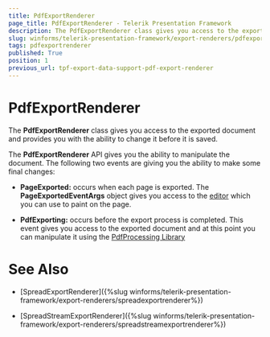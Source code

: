 ```yaml
---
title: PdfExportRenderer
page_title: PdfExportRenderer - Telerik Presentation Framework
description: The PdfExportRenderer class gives you access to the exported document and provides you with the ability to change it prior saving.
slug: winforms/telerik-presentation-framework/export-renderers/pdfexportrenderer
tags: pdfexportrenderer
published: True
position: 1
previous_url: tpf-export-data-support-pdf-export-renderer
---
```


# PdfExportRenderer

The __PdfExportRenderer__ class gives you access to the exported document and provides you with the ability to change it before it is saved.
        

The __PdfExportRenderer__ API gives you the ability to manipulate the document. The following two events are giving you the ability to make some final changes: 
        

* __PageExported:__ occurs when each page is exported. The __PageExportedEventArgs__ object gives you access to the [editor](http://docs.telerik.com/devtools/document-processing/libraries/radpdfprocessing/editing/fixedcontenteditor) which you can use to paint on the page.
            

* __PdfExporting:__ occurs before the export process is completed. This event gives you access to the exported document and at this point you can manipulate it using the [PdfProcessing Library](http://docs.telerik.com/devtools/document-processing/libraries/radpdfprocessing/overview)

# See Also
* [SpreadExportRenderer]({%slug winforms/telerik-presentation-framework/export-renderers/spreadexportrenderer%})

* [SpreadStreamExportRenderer]({%slug winforms/telerik-presentation-framework/export-renderers/spreadstreamexportrenderer%})

